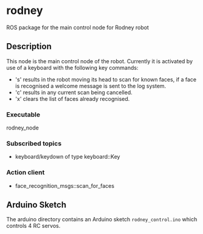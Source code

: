 # rodney
ROS package for the main control node for Rodney robot
## Description
This node is the main control node of the robot. Currently it is activated by use of a keyboard with the following key commands:
- 's' results in the robot moving its head to scan for known faces, if a face is recognised a welcome message is sent to the log system.
- 'c' results in any current scan being cancelled.
- 'x' clears the list of faces already recognised.
### Executable
rodney_node
### Subscribed topics
- keyboard/keydown of type keyboard::Key
### Action client
- face_recognition_msgs::scan_for_faces
## Arduino Sketch
The arduino directory contains an Arduino sketch `rodney_control.ino` which controls 4 RC servos.